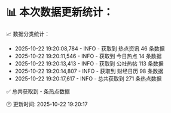 📊 本次数据更新统计：
==========================

📈 数据分类统计：
- 2025-10-22 19:20:08,784 - INFO - 获取到 热点资讯 46 条数据
- 2025-10-22 19:20:11,546 - INFO - 获取到 今日热点 14 条数据
- 2025-10-22 19:20:13,413 - INFO - 获取到 公社热帖 113 条数据
- 2025-10-22 19:20:14,807 - INFO - 获取到 财经日历 98 条数据
- 2025-10-22 19:20:17,617 - INFO - 总共获取到 271 条热点数据

✅ 总共获取到 - 条热点数据

🕐 更新时间: 2025-10-22 19:20:17
